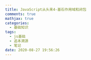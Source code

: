 ```yaml
---
title: JavaScript从头来4-基石作用域和闭包
comments: true
mathjax: true
categories:
  - 基础知识
tags:
  - js基础
  - 追本溯源
  - 笔记
date: 2020-08-27 19:56:26
---
```

